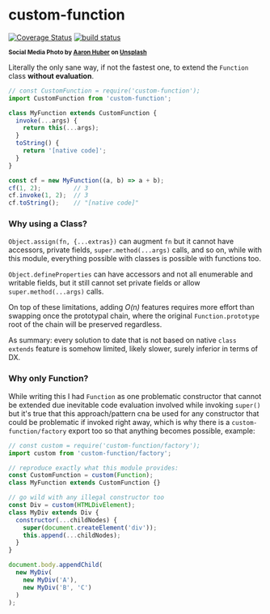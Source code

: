 # custom-function

[![Coverage Status](https://coveralls.io/repos/github/WebReflection/custom-function/badge.svg?branch=main)](https://coveralls.io/github/WebReflection/custom-function?branch=main) [![build status](https://github.com/WebReflection/custom-function/actions/workflows/node.js.yml/badge.svg)](https://github.com/WebReflection/custom-function/actions)

<sup>**Social Media Photo by [Aaron Huber](https://unsplash.com/@aahubs) on [Unsplash](https://unsplash.com/)**</sup>

Literally the only sane way, if not the fastest one, to extend the `Function` class **without evaluation**.

```js
// const CustomFunction = require('custom-function');
import CustomFunction from 'custom-function';

class MyFunction extends CustomFunction {
  invoke(...args) {
    return this(...args);
  }
  toString() {
    return '[native code]';
  }
}

const cf = new MyFunction((a, b) => a + b);
cf(1, 2);         // 3
cf.invoke(1, 2);  // 3
cf.toString();    // "[native code]"
```

### Why using a Class?

`Object.assign(fn, {...extras})` can augment `fn` but it cannot have accessors, private fields, `super.method(...args)` calls, and so on, while with this module, everything possible with classes is possible with functions too.

`Object.defineProperties` can have accessors and not all enumerable and writable fields, but it still cannot set private fields or allow `super.method(...args)` calls.

On top of these limitations, adding *O(n)* features requires more effort than swapping once the prototypal chain, where the original `Function.prototype` root of the chain will be preserved regardless.

As summary: every solution to date that is not based on native `class extends` feature is somehow limited, likely slower, surely inferior in terms of DX.

### Why only Function?

While writing this I had `Function` as one problematic constructor that cannot be extended due inevitable code evaluation involved while invoking `super()` but it's true that this approach/pattern cna be used for any constructor that could be problematic if invoked right away, which is why there is a `custom-function/factory` export too so that anything becomes possible, example:

```js
// const custom = require('custom-function/factory');
import custom from 'custom-function/factory';

// reproduce exactly what this module provides:
const CustomFunction = custom(Function);
class MyFunction extends CustomFunction {}

// go wild with any illegal constructor too
const Div = custom(HTMLDivElement);
class MyDiv extends Div {
  constructor(...childNodes) {
    super(document.createElement('div'));
    this.append(...childNodes);
  }
}

document.body.appendChild(
  new MyDiv(
    new MyDiv('A'),
    new MyDiv('B', 'C')
  )
);
```
